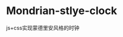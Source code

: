 # Mondrian-stlye-clock
js+css实现蒙德里安风格的时钟
<a href="https://painkiller0504.github.io/Mondrian-style-clock/" target="_blank"></a>

